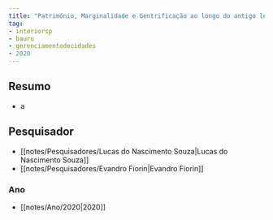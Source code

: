 ```yaml
---
title: "Patrimônio, Marginalidade e Gentrificação ao longo do antigo leito férreo de Bauru-SP"
tag:
- interiorsp
- bauru
- gerenciamentodecidades
- 2020
---
```

## Resumo
- a
## Pesquisador
- [[notes/Pesquisadores/Lucas do Nascimento Souza|Lucas do Nascimento Souza]]
- [[notes/Pesquisadores/Evandro Fiorin|Evandro Fiorin]]
### Ano
- [[notes/Ano/2020|2020]]